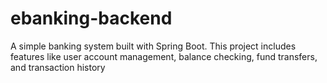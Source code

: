 # ebanking-backend
A simple banking system built with Spring Boot. This project includes features like user account management, balance checking, fund transfers, and transaction history
